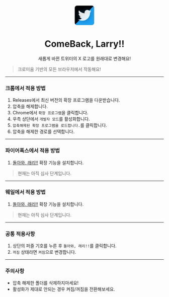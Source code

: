<div align="center">

<img src="./images/Larry.png" width="64px">

# **ComeBack, Larry!!**
새롭게 바뀐 트위터의 X 로고를 원래대로 변경해요!

</div>

> 크로미움 기반의 모든 브라우저에서 작동해요!

---

### 크롬에서 적용 방법
1. Releases에서 최신 버전의 확장 프로그램을 다운받습니다.
1. 압축을 해제합니다.
1. Chrome에서 `확장 프로그램`을 클릭합니다.
1. 우측 상단에서 `개발자 모드`를 활성화합니다.
1. `압축해제된 확장 프로그램을 로드합니다.`를 클릭합니다.
1. 압축을 해제한 경로를 선택합니다.

---

### 파이어폭스에서 적용 방법
1. [돌아와, 래리!!](https://addons.mozilla.org/ko/firefox/addon/%EB%8F%8C%EC%95%84%EC%99%80-%EB%9E%98%EB%A6%AC/) 확장 기능을 설치합니다.

> 현재는 아직 심사 단계입니다.

---

### 웨일에서 적용 방법
1. [돌아와, 래리!!](https://store.whale.naver.com/detail/oncfjblpelnakefbjcbafojekmfdlefa/) 확장 기능을 설치합니다.

> 현재는 아직 심사 단계입니다.

---

### 공통 적용사항
1. 상단의 퍼즐 기호를 누른 후 `돌아와, 래리!!`를 클릭합니다.
1. `꺼짐` 상태라면 `켜짐`으로 변경합니다.

---
### 주의사항
- 압축 해제한 폴더를 삭제하지마세요!
- 활성화가 제대로 안되는 경우 켜짐/꺼짐을 전환해보세요.